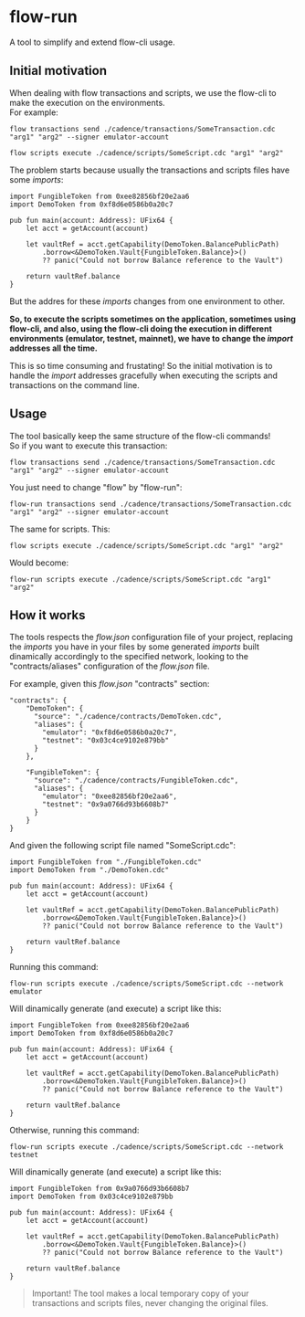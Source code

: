 # flow-run

A tool to simplify and extend flow-cli usage.

## Initial motivation

When dealing with flow transactions and scripts, we use the flow-cli to make the execution on the environments.  
For example:

```
flow transactions send ./cadence/transactions/SomeTransaction.cdc "arg1" "arg2" --signer emulator-account
```

```
flow scripts execute ./cadence/scripts/SomeScript.cdc "arg1" "arg2"
```

The problem starts because usually the transactions and scripts files have some _imports_:

```
import FungibleToken from 0xee82856bf20e2aa6
import DemoToken from 0xf8d6e0586b0a20c7

pub fun main(account: Address): UFix64 {
    let acct = getAccount(account)

    let vaultRef = acct.getCapability(DemoToken.BalancePublicPath)
        .borrow<&DemoToken.Vault{FungibleToken.Balance}>()
        ?? panic("Could not borrow Balance reference to the Vault")

    return vaultRef.balance
}
```

But the addres for these _imports_ changes from one environment to other.

**So, to execute the scripts sometimes on the application, sometimes using flow-cli, and also, using the flow-cli doing the execution in different environments (emulator, testnet, mainnet), we have to change the _import_ addresses all the time.**

This is so time consuming and frustating! So the initial motivation is to handle the _import_ addresses gracefully when executing the scripts and transactions on the command line.

## Usage

The tool basically keep the same structure of the flow-cli commands!  
So if you want to execute this transaction:

```
flow transactions send ./cadence/transactions/SomeTransaction.cdc "arg1" "arg2" --signer emulator-account
```

You just need to change "flow" by "flow-run":

```
flow-run transactions send ./cadence/transactions/SomeTransaction.cdc "arg1" "arg2" --signer emulator-account
```

The same for scripts. This:

```
flow scripts execute ./cadence/scripts/SomeScript.cdc "arg1" "arg2"
```

Would become:

```
flow-run scripts execute ./cadence/scripts/SomeScript.cdc "arg1" "arg2"
```

## How it works

The tools respects the _flow.json_ configuration file of your project, replacing the _imports_ you have in your files by some generated _imports_ built dinamically accordingly to the specified network, looking to the "contracts/aliases" configuration of the _flow.json_ file.

For example, given this _flow.json_ "contracts" section:

```
"contracts": {
    "DemoToken": {
      "source": "./cadence/contracts/DemoToken.cdc",
      "aliases": {
        "emulator": "0xf8d6e0586b0a20c7",
        "testnet": "0x03c4ce9102e879bb"
      }
    },

    "FungibleToken": {
      "source": "./cadence/contracts/FungibleToken.cdc",
      "aliases": {
        "emulator": "0xee82856bf20e2aa6",
        "testnet": "0x9a0766d93b6608b7"
      }
    }
}
```

And given the following script file named "SomeScript.cdc":

```
import FungibleToken from "./FungibleToken.cdc"
import DemoToken from "./DemoToken.cdc"

pub fun main(account: Address): UFix64 {
    let acct = getAccount(account)

    let vaultRef = acct.getCapability(DemoToken.BalancePublicPath)
        .borrow<&DemoToken.Vault{FungibleToken.Balance}>()
        ?? panic("Could not borrow Balance reference to the Vault")

    return vaultRef.balance
}
```

Running this command:

```
flow-run scripts execute ./cadence/scripts/SomeScript.cdc --network emulator
```

Will dinamically generate (and execute) a script like this:

```
import FungibleToken from 0xee82856bf20e2aa6
import DemoToken from 0xf8d6e0586b0a20c7

pub fun main(account: Address): UFix64 {
    let acct = getAccount(account)

    let vaultRef = acct.getCapability(DemoToken.BalancePublicPath)
        .borrow<&DemoToken.Vault{FungibleToken.Balance}>()
        ?? panic("Could not borrow Balance reference to the Vault")

    return vaultRef.balance
}
```

Otherwise, running this command:

```
flow-run scripts execute ./cadence/scripts/SomeScript.cdc --network testnet
```

Will dinamically generate (and execute) a script like this:

```
import FungibleToken from 0x9a0766d93b6608b7
import DemoToken from 0x03c4ce9102e879bb

pub fun main(account: Address): UFix64 {
    let acct = getAccount(account)

    let vaultRef = acct.getCapability(DemoToken.BalancePublicPath)
        .borrow<&DemoToken.Vault{FungibleToken.Balance}>()
        ?? panic("Could not borrow Balance reference to the Vault")

    return vaultRef.balance
}
```

> Important! The tool makes a local temporary copy of your transactions and scripts files, never changing the original files.

